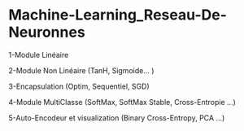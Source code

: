 # Machine-Learning_Reseau-De-Neuronnes

1-Module Linéaire

2-Module Non Linéaire (TanH, Sigmoide... )

3-Encapsulation (Optim, Sequentiel, SGD)

4-Module MultiClasse (SoftMax, SoftMax Stable, Cross-Entropie ...)

5-Auto-Encodeur et visualization (Binary Cross-Entropy, PCA ...)
